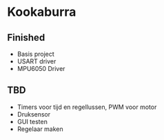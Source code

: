 **<h1>Kookaburra</h1>**

<h2>Finished</h2>
<ul>
	<li>Basis project</li>
	<li>USART driver</li>
	<li>MPU6050 Driver</li>
</ul>


<h2>TBD</h2>
<ul>
	<li>Timers voor tijd en regellussen, PWM voor motor</li>
	<li>Druksensor</li>
	<li>GUI testen</li>
	<li>Regelaar maken</li>
</ul>
